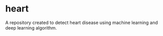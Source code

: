 # heart
A repository created to detect heart disease using machine learning and deep learning algorithm.
